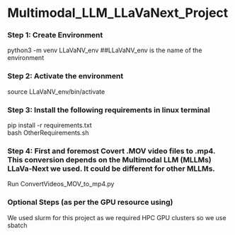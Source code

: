 # Multimodal_LLM_LLaVaNext_Project

### Step 1: Create Environment <br />
python3 -m venv LLaVaNV_env      ##LLaVaNV_env is the name of the environment

### Step 2: Activate the environment
source LLaVaNV_env/bin/activate 

### Step 3: Install the following requirements in linux terminal <br />
pip install -r requirements.txt <br />
bash OtherRequirements.sh <br />

### Step 4: First and foremost Covert .MOV video files to .mp4. This conversion depends on the Multimodal LLM (MLLMs) LLaVa-Next we used. It could be different for other MLLMs.<br />
Run ConvertVideos_MOV_to_mp4.py

### Optional Steps (as per the GPU resource using)
We used slurm for this project as we required HPC GPU clusters so we use sbatch <br />


